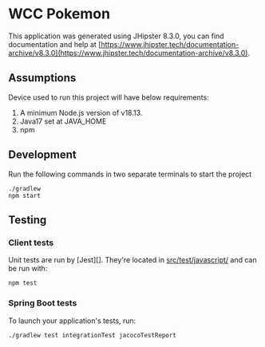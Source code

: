 # WCC Pokemon

This application was generated using JHipster 8.3.0, you can find documentation and help at [https://www.jhipster.tech/documentation-archive/v8.3.0](https://www.jhipster.tech/documentation-archive/v8.3.0).

## Assumptions
Device used to run this project will have below requirements:
1. A minimum Node.js version of v18.13.
2. Java17 set at JAVA_HOME
3. npm

## Development
Run the following commands in two separate terminals to start the project

```
./gradlew
npm start
```

## Testing

### Client tests

Unit tests are run by [Jest][]. They're located in [src/test/javascript/](src/test/javascript/) and can be run with:

```
npm test
```

### Spring Boot tests

To launch your application's tests, run:

```
./gradlew test integrationTest jacocoTestReport
```
